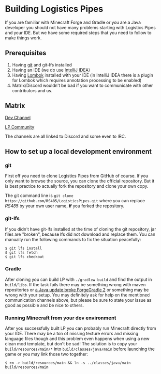 # Building Logistics Pipes

If you are familiar with Minecraft Forge and Gradle or you are a Java developer
you should not have many problems starting with Logistics Pipes and your IDE.
But we have some required steps that you need to follow to make things work.


## Prerequisites

1. Having [git](http://git-scm.com/) and git-lfs installed
2. Having an IDE (we do use [IntelliJ IDEA](https://www.jetbrains.com/idea/))
3. Having [Lombok](http://projectlombok.org/) installed with your IDE (in
IntelliJ IDEA there is a plugin for Lombok which requires annotation processing
to be enabled)
4. Matrix/Discord wouldn't be bad if you want to communicate with other
   contributors and us.


## Matrix

[Dev Channel](https://matrix.to/#/#logisticspipes+dev:rs485.network)

[LP Community](https://matrix.to/#/+logisticspipes:rs485.network)

The channels are all linked to Discord and some even to IRC.


## How to set up a local development environment

### git

First off you need to clone Logistics Pipes from GitHub of course. If you only
want to browse the source, you can clone the official repository. But it is best
practice to actually fork the repository and clone your own copy.

The git command line is `git clone https://github.com/RS485/LogisticsPipes.git`
where you can replace *RS485* by your own user name, **if** you forked the
repository.


### git-lfs

If you didn't have git-lfs installed at the time of cloning the git repository,
jar files are "broken", because lfs did not download and replace them.
You can manually run the following commands to fix the situation peacefully:

```shell
$ git lfs install
$ git lfs fetch
$ git lfs checkout
```


### Gradle

After cloning you can build LP with `./gradlew build` and find the output in
`build/libs`. If the task fails there may be something wrong with maven
repositories or [a Java update broke ForgeGradle 2](https://github.com/MinecraftForge/ForgeGradle/issues/652)
or something may be wrong with your setup. You may definitely ask for help on
the mentioned communication channels above, but please be sure to state your
issue as good as possible and be nice to others.


### Running Minecraft from your dev environment

After you successfully built LP you can probably run Minecraft directly from
your IDE. There may be a ton of missing texture errors and missing language
files though and this problem even happens when using a new clean mod template,
but don't be sad! The solution is to copy your `build/resources/main/*` into
`build/classes/java/main` before launching the game or you may link those two
 together:

```shell
$ rm -r build/resources/main && ln -s ../classes/java/main build/resources/main
```
